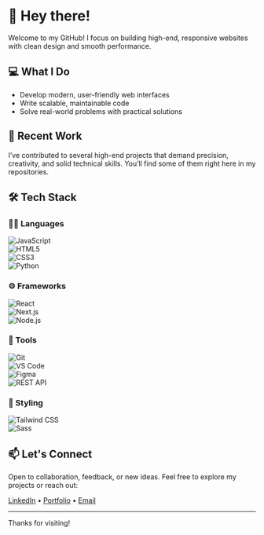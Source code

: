 # 👋 Hey there!

Welcome to my GitHub! I focus on building high-end, responsive websites with clean design and smooth performance.

## 💻 What I Do
- Develop modern, user-friendly web interfaces  
- Write scalable, maintainable code  
- Solve real-world problems with practical solutions  

## 🚀 Recent Work
I’ve contributed to several high-end projects that demand precision, creativity, and solid technical skills. You’ll find some of them right here in my repositories.

## 🛠️ Tech Stack

### 🧑‍💻 Languages  
![JavaScript](https://img.shields.io/badge/JavaScript-F7DF1E?style=for-the-badge&logo=javascript&logoColor=black)  
![HTML5](https://img.shields.io/badge/HTML5-E34F26?style=for-the-badge&logo=html5&logoColor=white)  
![CSS3](https://img.shields.io/badge/CSS3-1572B6?style=for-the-badge&logo=css3&logoColor=white)  
![Python](https://img.shields.io/badge/Python-3776AB?style=for-the-badge&logo=python&logoColor=white)

### ⚙️ Frameworks  
![React](https://img.shields.io/badge/React-61DAFB?style=for-the-badge&logo=react&logoColor=black)  
![Next.js](https://img.shields.io/badge/Next.js-000000?style=for-the-badge&logo=nextdotjs&logoColor=white)  
![Node.js](https://img.shields.io/badge/Node.js-339933?style=for-the-badge&logo=nodedotjs&logoColor=white)

### 🧰 Tools  
![Git](https://img.shields.io/badge/Git-F05032?style=for-the-badge&logo=git&logoColor=white)  
![VS Code](https://img.shields.io/badge/VS%20Code-007ACC?style=for-the-badge&logo=visualstudiocode&logoColor=white)  
![Figma](https://img.shields.io/badge/Figma-F24E1E?style=for-the-badge&logo=figma&logoColor=white)  
![REST API](https://img.shields.io/badge/REST%20API-005571?style=for-the-badge&logo=api&logoColor=white)

### 🎨 Styling  
![Tailwind CSS](https://img.shields.io/badge/Tailwind_CSS-38B2AC?style=for-the-badge&logo=tailwind-css&logoColor=white)  
![Sass](https://img.shields.io/badge/Sass-CC6699?style=for-the-badge&logo=sass&logoColor=white)

## 📫 Let's Connect
Open to collaboration, feedback, or new ideas. Feel free to explore my projects or reach out:

[LinkedIn](https://www.linkedin.com/in/garry-ndlovu/) • [Portfolio](responsive-portfolio-project-garry.netlify.app) • [Email](garryndlovu@gmail.com)

---

Thanks for visiting!
